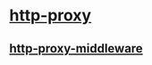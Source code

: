 # [http-proxy](https://github.com/nodejitsu/node-http-proxy)



## [http-proxy-middleware](https://github.com/chimurai/http-proxy-middleware)

